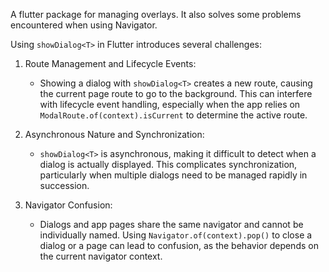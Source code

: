 A flutter package for managing overlays. It also solves some problems encountered when using Navigator.

Using `showDialog<T>` in Flutter introduces several challenges:

1. Route Management and Lifecycle Events:
    - Showing a dialog with `showDialog<T>` creates a new route, causing the current page route to go to the background. This can interfere with lifecycle event handling, especially when the app relies on `ModalRoute.of(context).isCurrent` to determine the active route.

2. Asynchronous Nature and Synchronization:
    - `showDialog<T>` is asynchronous, making it difficult to detect when a dialog is actually displayed. This complicates synchronization, particularly when multiple dialogs need to be managed rapidly in succession.
    
3. Navigator Confusion:
    - Dialogs and app pages share the same navigator and cannot be individually named. Using `Navigator.of(context).pop()` to close a dialog or a page can lead to confusion, as the behavior depends on the current navigator context.
